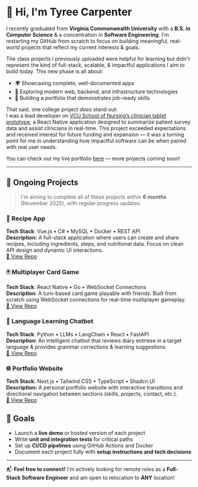 # 👋 Hi, I'm Tyree Carpenter

I recently graduated from **Virginia Commonwealth University** with a **B.S. in Computer Science** & a concentration in **Software Engineering**. I'm restarting my GitHub from scratch to focus on building meaningful, real-world projects that reflect my current interests & goals.

The class projects I previously uploaded were helpful for learning but didn't represent the kind of full-stack, scalable, & impactful applications I aim to build today. This new phase is all about:

- 🌍 Showcasing complete, well-documented apps
- 🧠 Exploring modern web, backend, and infrastructure technologies
- 🚀 Building a portfolio that demonstrates job-ready skills

That said, one college project *does* stand out:  
I was a lead developer on [VCU School of Nursing’s clinician tablet prototype](https://github.com/tyreesamurai/vcu-clinician-app/), a React Native application designed to summarize patient survey data and assist clinicians in real-time. This project exceeded expectations and received interest for future funding and expansion — it was a turning point for me in understanding how impactful software can be when paired with real user needs.

You can check out my live portfolio [here](https://tyreesamurai.github.io/portfolio) — more projects coming soon!

---

## 🧩 Ongoing Projects

> I'm aiming to complete all of these projects within **6 months** (November 2025), with regular progress updates.

### 🔪 Recipe App

**Tech Stack**: Vue.js • C# • MySQL • Docker • REST API  
**Description:** A full-stack application where users can create and share recipes, including ingredients, steps, and nutritional data. Focus on clean API design and dynamic UI interactions.  
[🔗 View Repo](https://github.com/tyreesamurai/recipe-assistant)

### 🃏 Multiplayer Card Game
**Tech Stack**: React Native • Go • WebSocket Connections  
**Description**: A turn-based card game playable with friends. Built from scratch using WebSocket connections for real-time multiplayer gameplay.  
[🔗 View Repo](https://github.com/tyreesamurai/s-head)

### 💬 Language Learning Chatbot
**Tech Stack**: Python • LLMs • LangChain • React • FastAPI  
**Description**: An intelligent chatbot that reviews diary entriese in a target language & provides grammar corrections & learning suggestions.  
[🔗 View Repo](https://github.com/tyreesamurai/diary-helper)

### 🌐 Portfolio Website
**Tech Stack:** Next.js • Tailwind CSS • TypeScript • Shadcn UI  
**Description:** A personal portfolio website with interactive transitions and directional navigation between sections (skills, projects, contact, etc.).  
[🔗 View Repo](https://github.com/tyreesamurai/my-portfolio) 

## 🎯 Goals

- Launch a **live demo** or hosted version of each project
- Write **unit and integration tests** for critical paths
- Set up **CI/CD pipelines** using GitHub Actions and Docker
- Document each project fully with **setup instructions and tech decisions**

---

📬 **Feel free to connect!** I'm actively looking for remote roles as a **Full-Stack Software Engineer** and am open to relocation to **ANY** location!

<!--
**tyreesamurai/tyreesamurai** is a ✨ _special_ ✨ repository because its `README.md` (this file) appears on your GitHub profile.

Here are some ideas to get you started:

- 🔭 I’m currently working on ...
- 🌱 I’m currently learning ...
- 👯 I’m looking to collaborate on ...
- 🤔 I’m looking for help with ...
- 💬 Ask me about ...
- 📫 How to reach me: ...
- 😄 Pronouns: ...
- ⚡ Fun fact: ...
-->
